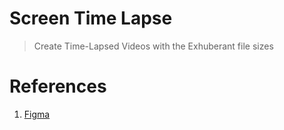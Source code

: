 # Screen Time Lapse

> Create Time-Lapsed Videos with the Exhuberant file sizes

# References

1. [Figma](https://www.figma.com/file/xjQXzmp5ejDNgUtTX62RhG/ScreenTimeLapse?node-id=0%3A1&t=43YCmlKjDvZ5w7Qp-1)
